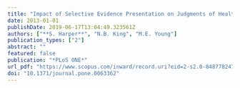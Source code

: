 ```yaml
---
title: "Impact of Selective Evidence Presentation on Judgments of Health Inequality Trends: An Experimental Study"
date: 2013-01-01
publishDate: 2019-06-17T13:04:49.323561Z
authors: ["**S. Harper**", "N.B. King", "M.E. Young"]
publication_types: ["2"]
abstract: ""
featured: false
publication: "*PLoS ONE*"
url_pdf: "https://www.scopus.com/inward/record.uri?eid=2-s2.0-84877824734&doi=10.1371%2fjournal.pone.0063362&partnerID=40&md5=39fd324e37504f2dcf98bc41545513f7"
doi: "10.1371/journal.pone.0063362"
---
```


